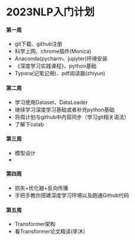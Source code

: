 #  2023NLP入门计划

#### 第一周

- git下载、github注册
- 科学上网、chrome插件(Monica)
- Anaconda(pycharm、jupyter)环境安装
- 《深度学习实践课程》、python基础
- Typora(记笔记用)、pdf阅读器(zhiyun)

#### 第二周

- 学习使用Dataset、DataLoader
- 继续学习深度学习基础或者补充python基础
- 将周计划与github中内容同步（学习git相关语法）
- 了解下colab

#### 第三周

- 模型设计
- 

#### 第四周

- 损失+优化器+反向传播
- 手把手教你搭建深度学习环境以及跑通Github代码

#### 第五周

- Transformer架构
- 看Transformer论文精读(李沐）